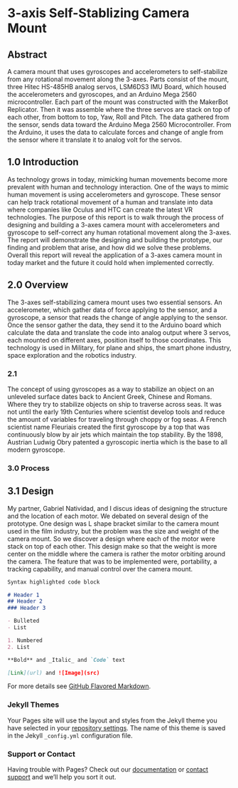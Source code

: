 # 3-axis Self-Stablizing Camera Mount

## Abstract
A camera mount that uses gyroscopes and accelerometers to self-stabilize from any rotational movement along the 3-axes. Parts consist of the mount, three Hitec HS-485HB analog servos, LSM6DS3 IMU Board, which housed the accelerometers and gyroscopes, and an Arduino Mega 2560 microcontroller. Each part of the mount was constructed with the MakerBot Replicator. Then it was assemble where the three servos are stack on top of each other, from bottom to top, Yaw, Roll and Pitch. The data gathered from the sensor, sends data toward the Arduino Mega 2560 Microcontroller. From the Arduino, it uses the data to calculate forces and change of angle from the sensor where it translate it to analog volt for the servos.

## 1.0 Introduction

As technology grows in today, mimicking human movements become more prevalent with human and technology interaction. One of the ways to mimic human movement is using accelerometers and gyroscope. These sensor can help track rotational movement of a human and translate into data where companies like Oculus and HTC can create the latest VR technologies. The purpose of this report is to walk through the process of designing and building a 3-axes camera mount with accelerometers and gyroscope to self-correct any human rotational movement along the 3-axes. The report will demonstrate the designing and building the prototype, our finding and problem that arise, and how did we solve these problems. Overall this report will reveal the application of a 3-axes camera mount in today market and the future it could hold when implemented correctly.

## 2.0 Overview

The 3-axes self-stabilizing camera mount uses two essential sensors. An accelerometer, which gather data of force applying to the sensor, and a gyroscope, a sensor that reads the change of angle applying to the sensor. Once the sensor gather the data, they send it to the Arduino board which calculate the data and translate the code into analog output where 3 servos, each mounted on different axes, position itself to those coordinates. This technology is used in Military, for plane and ships, the smart phone industry, space exploration and the robotics industry.

### 2.1

The concept of using gyroscopes as a way to stabilize an object on an unleveled surface dates back to Ancient Greek, Chinese and Romans. Where they try to stabilize objects on ship to traverse across seas. It was not until the early 19th Centuries where scientist develop tools and reduce the amount of variables for traveling through choppy or fog seas. A French scientist name Fleuriais created the first gyroscope by a top that was continuously blow by air jets which maintain the top stability. By the 1898, Austrian Ludwig Obry patented a gyroscopic inertia which is the base to all modern gyroscope.

### 3.0 Process

## 3.1 Design

My partner, Gabriel Natividad, and I discus ideas of designing the structure and the location of each motor. We debated on several design of the prototype. One design was L shape bracket similar to the camera mount used in the film industry, but the problem was the size and weight of the camera mount. So we discover a design where each of the motor were stack on top of each other. This design make so that the weight is more center on the middle where the camera is rather the motor orbiting around the camera. The feature that was to be implemented were, portability, a tracking capability, and manual control over the camera mount.
```markdown
Syntax highlighted code block

# Header 1
## Header 2
### Header 3

- Bulleted
- List

1. Numbered
2. List

**Bold** and _Italic_ and `Code` text

[Link](url) and ![Image](src)
```

For more details see [GitHub Flavored Markdown](https://guides.github.com/features/mastering-markdown/).

### Jekyll Themes

Your Pages site will use the layout and styles from the Jekyll theme you have selected in your [repository settings](https://github.com/zoreji/Capstone-Project/settings). The name of this theme is saved in the Jekyll `_config.yml` configuration file.

### Support or Contact

Having trouble with Pages? Check out our [documentation](https://help.github.com/categories/github-pages-basics/) or [contact support](https://github.com/contact) and we’ll help you sort it out.
